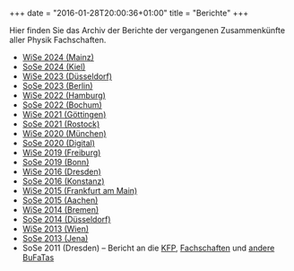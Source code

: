 +++
date = "2016-01-28T20:00:36+01:00"
title = "Berichte"
+++

Hier finden Sie das Archiv der Berichte der vergangenen Zusammenkünfte aller Physik Fachschaften.

- [WiSe 2024 (Mainz)](/berichte/WiSe24/Bericht_WiSe24_Mainz.pdf)
- [SoSe 2024 (Kiel)](/berichte/SoSe24/Bericht_SoSe24_Kiel.pdf)
- [WiSe 2023 (Düsseldorf)](/berichte/WiSe23/Bericht_WiSe23_Duesseldorf.pdf)
- [SoSe 2023 (Berlin)](/berichte/SoSe23/Bericht_SoSe23_Berlin.pdf)
- [WiSe 2022 (Hamburg)](/berichte/WiSe22/Bericht_WiSe22_Hamburg.pdf)
- [SoSe 2022 (Bochum)](/berichte/SoSe22/Bericht_SoSe22_Bochum.pdf)
- [WiSe 2021 (Göttingen)](/berichte/WiSe21/Bericht_WiSe21_Goettingen.pdf)
- [SoSe 2021 (Rostock)](/berichte/SoSe21/Bericht_SoSe21_Rostock.pdf)
- [WiSe 2020 (München)](/berichte/WiSe20/Bericht_WiSe20_Garching.pdf)
- [SoSe 2020 (Digital)](/berichte/SoSe20/Bericht_SoSe20_Digi.pdf)
- [WiSe 2019 (Freiburg)](/berichte/WiSe19/Bericht_WiSe19_Freiburg.pdf)
- [SoSe 2019 (Bonn)](/berichte/SoSe19/Bericht_SoSe19_Bonn.pdf)
- [WiSe 2016 (Dresden)](/berichte/WiSe16/Bericht_WiSe16_Dresden.pdf)
- [SoSe 2016 (Konstanz)](/berichte/SoSe16/Bericht_SoSe16_Konstanz.pdf)
- [WiSe 2015 (Frankfurt am Main)](/berichte/WiSe15/Bericht_WiSe15_Frankfurt.pdf)
- [SoSe 2015 (Aachen)](/berichte/SoSe15/Bericht_SoSe15_Aachen.pdf)
- [WiSe 2014 (Bremen)](/berichte/WiSe14/Bericht_WiSe14-Bremen.pdf)
- [SoSe 2014 (Düsseldorf)](/berichte/SoSe14/Bericht_SommerZaPF14_Duesseldorf.pdf)
- [WiSe 2013 (Wien)](/berichte/WiSe13/Bericht_WinterZaPF13_Wien.pdf)
- [SoSe 2013 (Jena)](/berichte/SoSe13/Bericht_SommerZaPF13_Jena.pdf)
- SoSe 2011 (Dresden) – Bericht an die [KFP](/berichte/SoSe11/BerichtDerZaPF_SS2011_KFP.pdf), [Fachschaften](/berichte/SoSe11/BerichtDerZaPF_SS2011_FS.pdf) und [andere BuFaTas](/berichte/SoSe11/BerichtDerZaPF_SS2011_BuFaTa.pdf)
